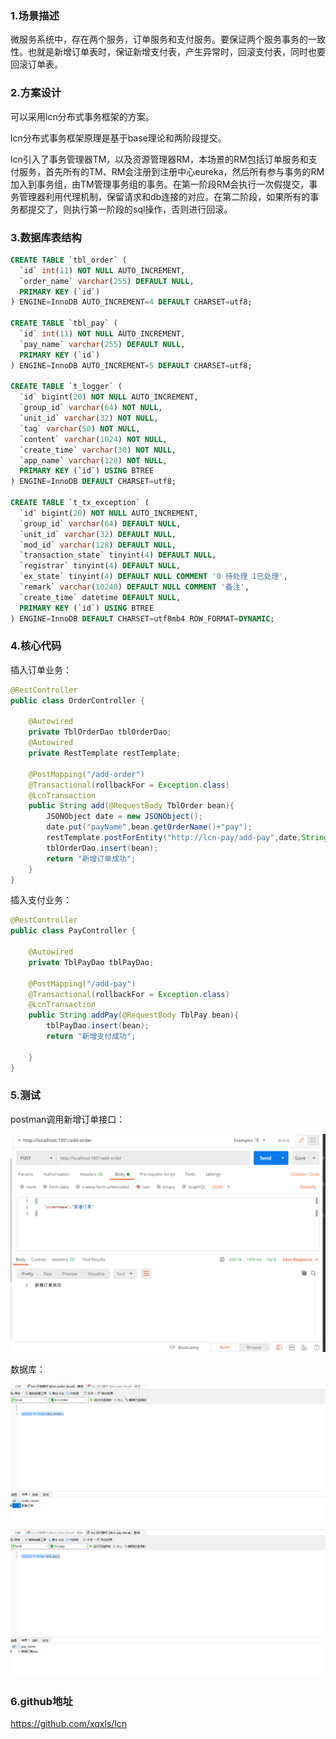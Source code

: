 ### 1.场景描述

微服务系统中，存在两个服务，订单服务和支付服务。要保证两个服务事务的一致性。也就是新增订单表时，保证新增支付表，产生异常时，回滚支付表，同时也要回滚订单表。

### 2.方案设计

可以采用lcn分布式事务框架的方案。

lcn分布式事务框架原理是基于base理论和两阶段提交。

lcn引入了事务管理器TM，以及资源管理器RM，本场景的RM包括订单服务和支付服务，首先所有的TM、RM会注册到注册中心eureka，然后所有参与事务的RM加入到事务组，由TM管理事务组的事务。在第一阶段RM会执行一次假提交，事务管理器利用代理机制，保留请求和db连接的对应。在第二阶段，如果所有的事务都提交了，则执行第一阶段的sql操作，否则进行回滚。

### 3.数据库表结构

```sql
CREATE TABLE `tbl_order` (
  `id` int(11) NOT NULL AUTO_INCREMENT,
  `order_name` varchar(255) DEFAULT NULL,
  PRIMARY KEY (`id`)
) ENGINE=InnoDB AUTO_INCREMENT=4 DEFAULT CHARSET=utf8;

CREATE TABLE `tbl_pay` (
  `id` int(11) NOT NULL AUTO_INCREMENT,
  `pay_name` varchar(255) DEFAULT NULL,
  PRIMARY KEY (`id`)
) ENGINE=InnoDB AUTO_INCREMENT=5 DEFAULT CHARSET=utf8;

CREATE TABLE `t_logger` (
  `id` bigint(20) NOT NULL AUTO_INCREMENT,
  `group_id` varchar(64) NOT NULL,
  `unit_id` varchar(32) NOT NULL,
  `tag` varchar(50) NOT NULL,
  `content` varchar(1024) NOT NULL,
  `create_time` varchar(30) NOT NULL,
  `app_name` varchar(128) NOT NULL,
  PRIMARY KEY (`id`) USING BTREE
) ENGINE=InnoDB DEFAULT CHARSET=utf8;

CREATE TABLE `t_tx_exception` (
  `id` bigint(20) NOT NULL AUTO_INCREMENT,
  `group_id` varchar(64) DEFAULT NULL,
  `unit_id` varchar(32) DEFAULT NULL,
  `mod_id` varchar(128) DEFAULT NULL,
  `transaction_state` tinyint(4) DEFAULT NULL,
  `registrar` tinyint(4) DEFAULT NULL,
  `ex_state` tinyint(4) DEFAULT NULL COMMENT '0 待处理 1已处理',
  `remark` varchar(10240) DEFAULT NULL COMMENT '备注',
  `create_time` datetime DEFAULT NULL,
  PRIMARY KEY (`id`) USING BTREE
) ENGINE=InnoDB DEFAULT CHARSET=utf8mb4 ROW_FORMAT=DYNAMIC;
```

### 4.核心代码

插入订单业务：

```java
@RestController
public class OrderController {

    @Autowired
    private TblOrderDao tblOrderDao;
    @Autowired
    private RestTemplate restTemplate;

    @PostMapping("/add-order")
    @Transactional(rollbackFor = Exception.class)
    @LcnTransaction
    public String add(@RequestBody TblOrder bean){
        JSONObject date = new JSONObject();
        date.put("payName",bean.getOrderName()+"pay");
        restTemplate.postForEntity("http://lcn-pay/add-pay",date,String.class);
        tblOrderDao.insert(bean);
        return "新增订单成功";
    }
}
```

插入支付业务：

```java
@RestController
public class PayController {

    @Autowired
    private TblPayDao tblPayDao;

    @PostMapping("/add-pay")
    @Transactional(rollbackFor = Exception.class)
    @LcnTransaction
    public String addPay(@RequestBody TblPay bean){
        tblPayDao.insert(bean);
        return "新增支付成功";

    }
}
```

### 5.测试

postman调用新增订单接口：

![1695028697095](2.lcn框架.assets/1695028697095.png)

数据库：

![1695028799113](2.lcn框架.assets/1695028799113.png)

![1695028814301](2.lcn框架.assets/1695028814301.png)

### 6.github地址

https://github.com/xqxls/lcn